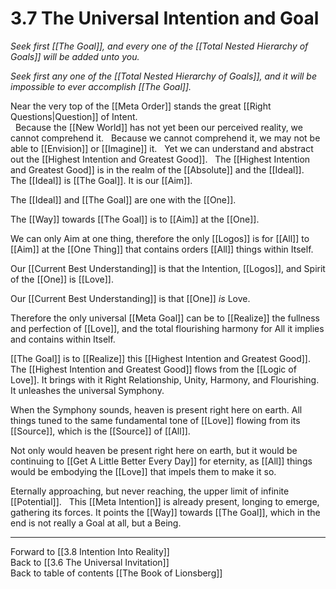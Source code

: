 # 3.7 The Universal Intention and Goal
_Seek first [[The Goal]], and every one of the [[Total Nested Hierarchy of Goals]] will be added unto you._ 

_Seek first any one of the [[Total Nested Hierarchy of Goals]], and it will be impossible to ever accomplish [[The Goal]]._

Near the very top of the [[Meta Order]] stands the great [[Right Questions|Question]] of Intent.  
 
Because the [[New World]] has not yet been our perceived reality, we cannot comprehend it. 
 
Because we cannot comprehend it, we may not be able to [[Envision]] or [[Imagine]] it. 
 
Yet we can understand and abstract out the [[Highest Intention and Greatest Good]]. 
 
The [[Highest Intention and Greatest Good]] is in the realm of the [[Absolute]] and the [[Ideal]]. 
 
The [[Ideal]] is [[The Goal]]. It is our [[Aim]].   

The [[Ideal]] and [[The Goal]] are one with the [[One]]. 

The [[Way]] towards [[The Goal]] is to [[Aim]] at the [[One]]. 

We can only Aim at one thing, therefore the only [[Logos]] is for [[All]] to [[Aim]] at the [[One Thing]] that contains orders [[All]] things within Itself.  

Our [[Current Best Understanding]] is that the Intention, [[Logos]], and Spirit of the [[One]] is [[Love]]. 

Our [[Current Best Understanding]] is that [[One]] _is_ Love. 

Therefore the only universal [[Meta Goal]] can be to [[Realize]] the fullness and perfection of [[Love]], and the total flourishing harmony for All it implies and contains within Itself.  

[[The Goal]] is to [[Realize]] this [[Highest Intention and Greatest Good]]. 
 
The [[Highest Intention and Greatest Good]] flows from the [[Logic of Love]]. It brings with it Right Relationship, Unity, Harmony, and Flourishing. It unleashes the universal Symphony. 

When the Symphony sounds, heaven is present right here on earth. All things tuned to the same fundamental tone of [[Love]] flowing from its [[Source]], which is the [[Source]] of [[All]]. 

Not only would heaven be present right here on earth, but it would be continuing to [[Get A Little Better Every Day]] for eternity, as [[All]] things would be embodying the [[Love]] that impels them to make it so. 

Eternally approaching, but never reaching, the upper limit of infinite [[Potential]]. 
 
This [[Meta Intention]] is already present, longing to emerge, gathering its forces. It points the [[Way]] towards [[The Goal]], which in the end is not really a Goal at all, but a Being. 

___

Forward to [[3.8 Intention Into Reality]]  
Back to [[3.6 The Universal Invitation]]  
Back to table of contents [[The Book of Lionsberg]]  